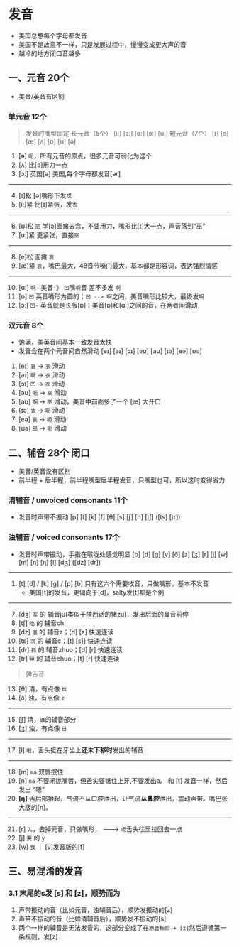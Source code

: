 # 发音
- 美国总想每个字母都发音
- 美国不是故意不一样，只是发展过程中，慢慢变成更大声的音
- 越冷的地方闭口音越多
## 一、元音 20个
- 美音/英音有区别
### 单元音 12个
> 发音时嘴型固定
长元音（5个）
[i:] [ɜ:] [ɑ:] [ɔ:] [u:]
短元音（7个）
[ɪ] [e] [æ] [ʌ] [ɒ] [ʊ] [ə]

1. [ə] `呃`，所有元音的原点，很多元音可弱化为这个
2. [ʌ] 比[ə]用力一点
3. [ɜ:] 英国[ə] 美国,每个字母都发音[ər]
---
4. [ɪ]松 [ə]嘴形下发`哎`
5. [i:]紧 比[ɪ]紧张，发`衣`
---
6. [ʊ]松 `巫` 学[ə]面瘫去念，不要用力，嘴形比[ɪ]大一点，声音落到“巫” 
7. [u:]紧 更紧张，直接`巫` 
---
8. [e]松 面瘫 `哀`
9. [æ]紧 `哀`，嘴巴最大，48音节嗓门最大，基本都是形容词，表达强烈情感
---
10. [ɑ:] `啊-` 美音-》 `凹`嘴`啊`音 差不多发 `啊`
11. [ɒ] `凹` 英音嘴形为圆的；`凹 --> 啊`之间，美音嘴形比较大，最终发`啊`
12. [ɔ:] `凹-` 英音就是长版[ɒ]；美音[ɒ]和[ɑ:]之间的音，在两者间滑动
### 双元音 8个 
- 饱满，美英音间基本一致发音太快
- 发音会在两个元音间自然滑动
[eɪ] [aɪ] [ɔɪ] [əʊ] [aʊ] [ɪə] [eə] [ʊə]

1. [eɪ] `哀` -> `衣` 滑动
2. [aɪ] `啊` -> `衣` 滑动
3. [ɔɪ] `凹` -> `衣` 滑动
4. [əʊ] `呃` -> `巫` 滑动
5. [aʊ] `啊` -> `巫` 滑动，美音中前面多了一个 [æ] 大开口
6. [ɪə] `衣` -> `呃` 滑动
7. [eə] `哀` -> `呃` 滑动
8. [ʊə] `巫` -> `呃` 滑动

## 二、辅音 28个 闭口
- 美音/英音没有区别
- 前半程 + 后半程，前半程嘴型后半程发音，只嘴型也可，所以这时变得省力
### 清辅音 / unvoiced consonants 11个
- 发音时声带不振动
    [p] [t] [k] [f] [θ]
    [s] [ʃ] [h] [tʃ] ([ts] [tr])
### 浊辅音 / voiced consonants 17个
- 发音时声带振动，手指在喉咙处感觉明显
    [b] [d] [g] [v] [ð] [z] [ʒ] [r] [j]
    [w] [m] [n] [ŋ] [l] [dʒ] ([dz] [dr])
---
1. [t] [d] / [k] [g] / [p] [b] 只有这六个需要收音，只做嘴形，基本不发音
    - 美国[t]的发音，更偏向于[d]，salty发[t]都是个例
---
7. [dʒ] `军` 的 辅音ju(类似于陕西话的猪zu)，发出后面的鼻音前停
8. [tʃ] `吃` 的 辅音ch
9. [dz] `滋` 的 辅音z；[d] [z] 快速连读
10. [ts] `次` 的 辅音c；[t] [s]] 快速连读
11. [dr] `抓` 的 辅音zhuo；[d] [r] 快速连读
12. [tr] `锤` 的 辅音chuo；[t] [r] 快速连读
> 弹舌音
13. [θ] 清，有点像 `丝`
14. [ð] 浊，有点像 `z`
---
15. [ʃ] 清，`谁`的辅音部分
16. [ʒ] 浊，有点像 `日`
---
17. [l] `啦`，舌头抵在牙齿上**还未下移时**发出的辅音
---
18. [m] `ma` 双唇抿住
19. [n] `na` 不要闭拢嘴唇，但舌尖要抵住上牙,不要发出a。 和 [t] 发音一样，然后发出 “嗯” 
20. **[ŋ]** 舌后部抬起，气流不从口腔泄出，让气流**从鼻腔**泄出，震动声带。嘴巴张大版的[n]。
---
21. [r] `入`，去掉元音，只做嘴形， ---> `呃`舌头往里拉回去一点
22. [j] `要` 的 `y`
23. [w] `我` ｜ [v]发音版的[f]

## 三、易混淆的发音
### 3.1 末尾的s发 [s] 和 [z]，顺势而为
1. 声带振动的音（比如元音，浊辅音后），顺势发振动的[z]
2. 声带不振动的音（比如清辅音后），顺势发不振动的[s]
3. 两个一样的辅音是无法发音的，这部分变成了在`原音标后 + [ɪ]`然后遵循第一条规则，发[z]
